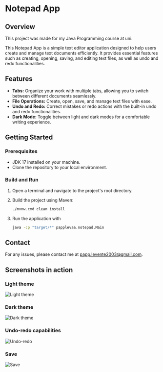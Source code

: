 # Notepad App

## Overview

This project was made for my Java Programming course at uni.

This Notepad App is a simple text editor application designed to help users create and manage text documents efficiently. 
It provides essential features such as creating, opening, saving, and editing text files, as well as undo and redo functionalities.

## Features

- **Tabs:** Organize your work with multiple tabs, allowing you to switch between different documents seamlessly.
- **File Operations:** Create, open, save, and manage text files with ease.
- **Undo and Redo:** Correct mistakes or redo actions with the built-in undo and redo functionalities.
- **Dark Mode:** Toggle between light and dark modes for a comfortable writing experience.

## Getting Started

### Prerequisites

- JDK 17 installed on your machine.
- Clone the repository to your local environment.

### Build and Run

1. Open a terminal and navigate to the project's root directory.
2. Build the project using Maven:

   ```bash
   ./mvnw.cmd clean install

3. Run the application with
    ```bash
   java -cp "target/*" papplevaa.notepad.Main

## Contact

For any issues, please contact me at [papp.levente2003@gmail.com](papp.levente2003@gmail.com).

## Screenshots in action

### Light theme
![Light theme](screenshots/light-theme.png)

### Dark theme
![Dark theme](screenshots/dark-theme.png)

### Undo-redo capabilities
![Undo-redo](screenshots/undo-redo.gif)

### Save
![Save](screenshots/save.png)